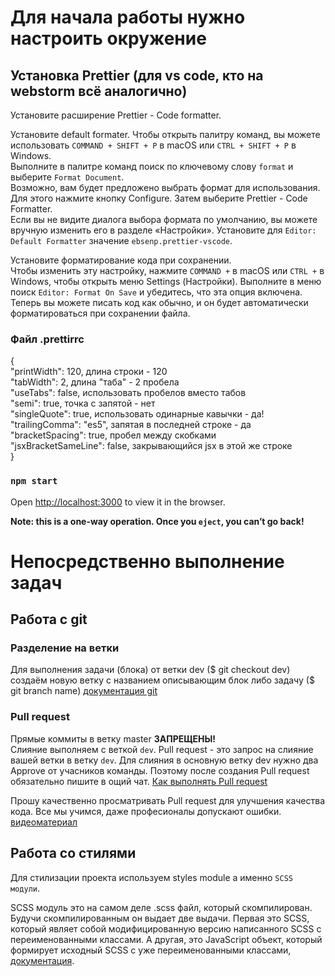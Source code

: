 # Для начала работы нужно настроить окружение

## Установка Prettier (для vs code, кто на webstorm всё аналогично)

Установите расширение Prettier - Code formatter.

Установите default formater. Чтобы открыть палитру команд, вы можете использовать `COMMAND + SHIFT + P` в macOS или
`CTRL + SHIFT + P` в Windows.\
Выполните в палитре команд поиск по ключевому слову `format` и выберите `Format Document`.\
Возможно, вам будет предложено выбрать формат для использования. Для этого нажмите кнопку Configure. Затем выберите
Prettier - Code Formatter.\
Если вы не видите диалога выбора формата по умолчанию, вы можете вручную изменить его в разделе «Настройки». Установите для
`Editor: Default Formatter` значение `ebsenp.prettier-vscode`.

Установите форматирование кода при сохранении.\
Чтобы изменить эту настройку, нажмите `COMMAND +` в macOS или `CTRL +` в Windows, чтобы открыть меню Settings (Настройки).
Выполните в меню поиск `Editor: Format On Save` и убедитесь, что эта опция включена. Теперь вы можете писать код как обычно,
и он будет автоматически форматироваться при сохранении файла.

### Файл .prettirrc

{\
 "printWidth": 120, длина строки - 120 \
 "tabWidth": 2, длина "таба" - 2 пробела\
 "useTabs": false, использовать пробелов вместо табов\
 "semi": true, точка с запятой - нет\
 "singleQuote": true, использовать одинарные кавычки - да!\
 "trailingComma": "es5", запятая в последней строке - да\
 "bracketSpacing": true, пробел между скобками\
 "jsxBracketSameLine": false, закрывающийся jsx в этой же строке\
 }

### `npm start`

Open [http://localhost:3000](http://localhost:3000) to view it in the browser.

**Note: this is a one-way operation. Once you `eject`, you can’t go back!**

# Непосредственно выполнение задач

## Работа с git

### Разделение на ветки

Для выполнения задачи (блока) от ветки dev ($ git checkout dev) создаём новую ветку с названием описывающим блок либо
задачу ($ git branch name)
[документация git](https://git-scm.com/book/ru/v2/%D0%92%D0%B5%D1%82%D0%B2%D0%BB%D0%B5%D0%BD%D0%B8%D0%B5-%D0%B2-Git-%D0%9E-%D0%B2%D0%B5%D1%82%D0%B2%D0%BB%D0%B5%D0%BD%D0%B8%D0%B8-%D0%B2-%D0%B4%D0%B2%D1%83%D1%85-%D1%81%D0%BB%D0%BE%D0%B2%D0%B0%D1%85)

### Pull request

Прямые коммиты в ветку master **ЗАПРЕЩЕНЫ!**\
Слияние выполняем с веткой `dev`. Pull request - это запрос на слияние вашей ветки в ветку `dev`. Для слияния в основную
ветку dev нужно два Approve от учасников команды. Поэтому после создания Pull request обязательно пишите в ощий чат. [Как выполнять Pull request](https://dan-it.gitlab.io/fe-book/final-project/pull_request.html)

Прошу качественно просматривать Pull request для улучшения качества кода. Все мы учимся, даже професионалы допускают
ошибки. [видеоматериал](https://www.youtube.com/watch?v=U4uLZkMAzr0)

## Работа со стилями

Для стилизации проекта используем styles module а именно `SCSS модули`.

SCSS модуль это на самом деле .scss файл, который скомпилирован. Будучи скомпилированным он выдает две выдачи. Первая
это SCSS, который являет собой модифицированную версию написанного SCSS с переименованными классами. А другая, это
JavaScript объект, который формирует исходный SCSS с уже переименованными классами,
[документация](https://create-react-app.dev/docs/adding-a-css-modules-stylesheet/).
